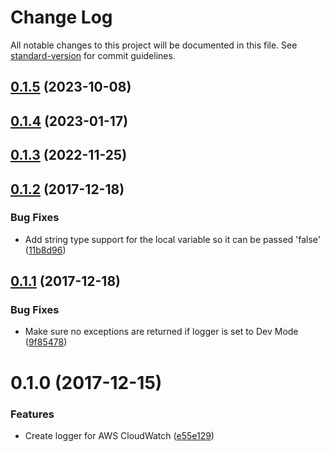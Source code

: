 # Change Log

All notable changes to this project will be documented in this file. See [standard-version](https://github.com/conventional-changelog/standard-version) for commit guidelines.

<a name="0.1.5"></a>
## [0.1.5](https://github.com/nicolasdao/aws-cloudwatch-logger/compare/v0.1.4...v0.1.5) (2023-10-08)



<a name="0.1.4"></a>
## [0.1.4](https://github.com/nicolasdao/aws-cloudwatch-logger/compare/v0.1.3...v0.1.4) (2023-01-17)



<a name="0.1.3"></a>
## [0.1.3](https://github.com/nicolasdao/aws-cloudwatch-logger/compare/v0.1.2...v0.1.3) (2022-11-25)



<a name="0.1.2"></a>
## [0.1.2](https://github.com/nicolasdao/aws-cloudwatch-logger/compare/v0.1.1...v0.1.2) (2017-12-18)


### Bug Fixes

* Add string type support for the local variable so it can be passed 'false' ([11b8d96](https://github.com/nicolasdao/aws-cloudwatch-logger/commit/11b8d96))



<a name="0.1.1"></a>
## [0.1.1](https://github.com/nicolasdao/aws-cloudwatch-logger/compare/v0.1.0...v0.1.1) (2017-12-18)


### Bug Fixes

* Make sure no exceptions are returned if logger is set to Dev Mode ([9f85478](https://github.com/nicolasdao/aws-cloudwatch-logger/commit/9f85478))



<a name="0.1.0"></a>
# 0.1.0 (2017-12-15)


### Features

* Create logger for AWS CloudWatch ([e55e129](https://github.com/nicolasdao/aws-cloudwatch-logger/commit/e55e129))
